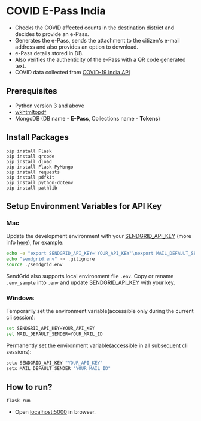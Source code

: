 # COVID E-Pass India
* Checks the COVID affected counts in the destination district and decides to provide an e-Pass.
* Generates the e-Pass, sends the attachment to the citizen's e-mail address and also provides an option to download.
* e-Pass details stored in DB.
* Also verifies the authenticity of the e-Pass with a QR code generated text.
* COVID data collected from [COVID-19 India API](http://api.covid19india.org/v4/data.json)

## Prerequisites
- Python version 3 and above
- [wkhtmltopdf](https://wkhtmltopdf.org/downloads.html) 
- MongoDB (DB name - **E-Pass**, Collections name - **Tokens**)
## Install Packages
```
pip install Flask
pip install qrcode
pip install dload
pip install Flask-PyMongo
pip install requests
pip install pdfkit
pip install python-dotenv
pip install pathlib
```

## Setup Environment Variables for API Key
### Mac

Update the development environment with your [SENDGRID_API_KEY](https://app.sendgrid.com/settings/api_keys) (more info [here](https://sendgrid.com/docs/User_Guide/Settings/api_keys.html)), for example:

```bash
echo -e "export SENDGRID_API_KEY='YOUR_API_KEY'\nexport MAIL_DEFAULT_SENDER='YOUR_MAIL_ID'" > sendgrid.env > sendgrid.env
echo "sendgrid.env" >> .gitignore
source ./sendgrid.env
```
SendGrid also supports local environment file `.env`. Copy or rename `.env_sample` into `.env` and update [SENDGRID_API_KEY](https://app.sendgrid.com/settings/api_keys) with your key.

### Windows
Temporarily set the environment variable(accessible only during the current cli session):
```bash
set SENDGRID_API_KEY=YOUR_API_KEY
set MAIL_DEFAULT_SENDER=YOUR_MAIL_ID
```
Permanently set the environment variable(accessible in all subsequent cli sessions):
```bash
setx SENDGRID_API_KEY "YOUR_API_KEY"
setx MAIL_DEFAULT_SENDER "YOUR_MAIL_ID"
```
## How to run?
```
flask run
```
* Open [localhost:5000](http://127.0.0.1:3000/) in browser.